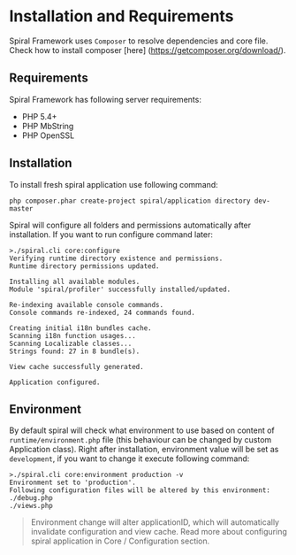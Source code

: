 # Installation and Requirements
Spiral Framework uses `Composer` to resolve dependencies and core file. Check how to install composer 
[here] (https://getcomposer.org/download/).

## Requirements
Spiral Framework has following server requirements:

* PHP 5.4+
* PHP MbString
* PHP OpenSSL

## Installation
To install fresh spiral application use following command:
```
php composer.phar create-project spiral/application directory dev-master
```

Spiral will configure all folders and permissions automatically after installation. If you want to 
run configure command later:

```
>./spiral.cli core:configure
Verifying runtime directory existence and permissions.
Runtime directory permissions updated.

Installing all available modules.
Module 'spiral/profiler' successfully installed/updated.

Re-indexing available console commands.
Console commands re-indexed, 24 commands found.

Creating initial i18n bundles cache.
Scanning i18n function usages...
Scanning Localizable classes...
Strings found: 27 in 8 bundle(s).

View cache successfully generated.

Application configured.
```

## Environment
By default spiral will check what environment to use based on content of `runtime/environment.php` file
(this behaviour can be changed by custom Application class). Right after installation, environment value
will be set as `development`, if you want to change it execute following command:

```
>./spiral.cli core:environment production -v
Environment set to 'production'.
Following configuration files will be altered by this environment:
./debug.php
./views.php
```

> Environment change will alter applicationID, which will automatically invalidate configuration
and view cache. Read more about configuring spiral application in Core / Configuration section.